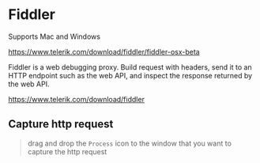 # Fiddler

Supports Mac and Windows

https://www.telerik.com/download/fiddler/fiddler-osx-beta

Fiddler is a web debugging proxy. Build request with headers, send it to an HTTP endpoint such as the web API,
and inspect the response returned by the web API.

https://www.telerik.com/download/fiddler

## Capture http request

> drag and drop the `Process` icon to the window that you want to capture the http request
